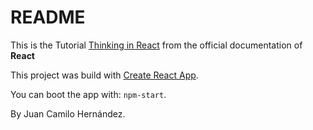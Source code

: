 # README

This is the Tutorial [Thinking in React](https://facebook.github.io/react/docs/thinking-in-react.html) from the official documentation of **React**

This project was build with [Create React App](https://github.com/facebookincubator/create-react-app).

You can boot the app with: `npm-start`.

By Juan Camilo Hernández.